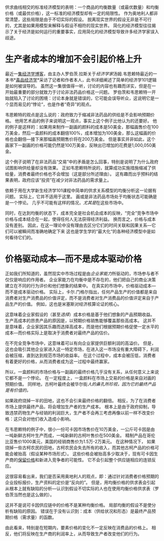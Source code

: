 供求曲线相交的标准经济模型的表明：一个商品的均衡数量（或最优数量）和均衡价格（或最优价格），这一标准的经济模型却有一定的局限性。 作为奥地利人都非常清楚，这些局限是由于不切实际的假设。 脱离现实世界的假设无非是不可行的，尤其是如果用模型来解释与假设不相符的现实世界。 简化的经济模型往往揭示了关于经济是如何运行的重要事实，应用简化的经济模型导致许多经济学家误入歧途。

# 生产者成本的增加不会引起价格上升

最近一[集经济学博客](http://www.econtalk.org/archives/2017/02/tom*wainwright.html)，由主办人罗伯茨.拉斯关于*经济学家*汤姆.韦恩赖特最近的一本书*[毒品经济学](https://www.amazon.com/Narconomics-How-Run-Drug-Cartel/dp/1610395832/?tag=misesinsti-20)*采访了记者和作者本人，此书详细阐述了简单的经济学101逻辑是如何被误导的。 虽然这一集很值得一听，讨论的内容也有趣而详实，但是在一开始最重要的部分就致力于讨论非法药品价格这一问题。 罗伯茨和韦恩赖特一开始就陷入了讨论的困境：讨论本身就是错误的，它可能会误导听众，这说明它是一个显而易见的“悖论“，也是作者“奇异”的观点。

韦恩赖特的观点是这么说的：政府致力于缩减非法药品的供给是不会影响预期价格。 他用艺术品的例子来说明这一观点，事实上这个例子比他认为的还要好。 他的例子是这样的：如果用来制作一副画的颜料的成本是50美金，那幅画售价在100万美金，然后一盒颜料的成本翻倍100%，成本增加为100美金，那么这幅画的价格也会翻倍—接下来那幅画预期售价将在200万美金。 但是事实并非如此，这个画家下一副画的价格可能仍然是100万美金，反映出已增加的花费是1,000,050美金。

这个例子说明了在非法药品“交易”中的矛盾是怎么回事，特别是说明了为什么政府试图影响供给量却没有效果。 正如韦恩赖特所说的，就算成功实施措施缩减了供给量，消费者最终价格也不会增加（这是部分所述理由）。 这有趣而出乎预料的结果表明，政府应该“投资”在减少对非法药品的需求量上。

依赖于用在大学新生经济学101课程中简单的供求关系模型的均衡分析这一论据有问题。 实际上，它并不适用于这里。 画或是非法药品市场处于均衡状态可能确是是一个悖论。 几乎不可能有这样的情况，*尤其是*在这些市场中。

同时，在达到均衡的状态下，成本完全是社会机会成本的反映，“完全”竞争市场中价格与成本结合在一起，使得任何人无法获得经济利益。 换而言之，价格与成本没有差别。 因此，在这一理论中没有理由去区分它们的时间关联和因果关系—它们可以被瞬间而准确地确定下来 这也是学生学的“最大化“的各种经济模型中是如何看待它们的。

# 价格驱动成本—而不是成本驱动价格

正如我们所知道的，虽然现实中市场过程是由*企业家能力*所驱动的，市场参与者不仅仅是响应的作用者。 企业家能力在均衡中是不存在的，他们把自己的商业决策建立在不同的行为评价和他们想象的结果中。 在真实的市场中，价格驱动成本—而不是成本驱动价格。 实际上，卡尔.门格尔指出，任何产品生产的价值都是来自消费者对生产消费品的价值评定，而不是消费者对生产消费品的价值评定来自于产品生产的价值。 例如，这也是米塞斯对经济核算论证的核心。

这意味着企业家假设的（甚至*选择*）成本价格是基于他们想象的产品预期收益。 生产高成本的昂贵产品的原因是，以预期价格销售能够覆盖那些高成本。 这并不是意味着，企业家因其乐趣而选择高成本，而是他们根据预期价格促使一定水平的成本—而价格实际上是取决于消费者对最终产品的估价。

在不完全竞争市场中，这意味着可以有向企业家提供巨额利润的高溢价。 但是，这也会吸引其他企业家进入这一特定市场，在进入这一市场没有重大障碍下，利润会被压缩，直到达到规范市场的收益率。 在这个过程中，成本会被压低，消费者有着更好的价格，从而消费者成为这一过程中最终赢家。

所以，一盒颜料的市场价格与一副画的最终价格几乎没有关系，从任何意义上来说它都不是一个悖论。 在一定程度上，一盒颜料在市场上交易的价格是来自对画的预期价值。 同样地，古柯叶最终会被华尔街*人的鼻孔所珍视，因为它的最终产品是有价值的。*

如果政府烧掉一半的田地，这也不会引来最终价格的翻倍。 相反，为了在消费者市场上提供最终产品，将会增加生产者的生产成本。 根本上是由于政府抑制，导致违禁药物生产与经销的利润巨大，生产者不会再三考虑再像以前一样不改变价格：这只会对他们收入造成小影响。

在韦恩赖特的例子中，很小一份可卡因市场售价在10万美金，一公斤可卡因是由一吨新鲜古柯叶生产而成，一吨新鲜的古柯叶售价在500美金。 精制产品在哥伦比亚售价1000美元，美国的经销商售价为1.5万-2万美元。 在这种情况下， 如果烧掉一些古柯农民的田地，古柯农民会失去所有的收入，而其他古柯产品的价格可能会被抬高（假设某种市场形式）。 这些价格会被抬高多少取决于，现有可卡因生产商的[保留价格](https://en.wikipedia.org/wiki/Reservation*price)和新进入竞争者的可能性。 它不会引起整个供应链相应的连锁反应。

这很容易看出来，我们是否采用奥地利人的观点，即：通过针对消费者价格预期的企业投标报价，生产资料的定价是“反向的”。 但是，用均衡价格的供求表会引起从根本上就有缺陷的分析—认识到假设不切实际的人也在使用均衡价格供求表（罗伯茨当然也是这么做的）。

这并不是说可卡因供应链中的价格不是某种均衡价格。 局部均衡的假设不是使分析有缺陷的原因。 错误在于没有认识到：成本（供给状况和形态）是最终产品预期价格（需求量）的函数。

由此看来，特别是在短期内，要素价格的变化不一定反映在消费品的价格上。 相反，他们将反映在生产商的利润率上，从而导致生产者改变他们的行为。